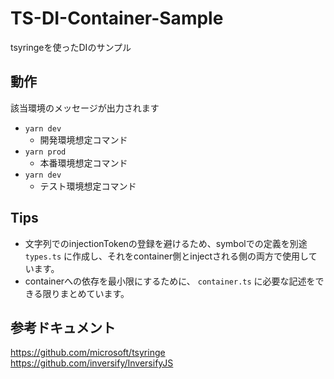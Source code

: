# TS-DI-Container-Sample

tsyringeを使ったDIのサンプル

## 動作

該当環境のメッセージが出力されます

* `yarn dev`
  * 開発環境想定コマンド
* `yarn prod`
  * 本番環境想定コマンド
* `yarn dev`
  * テスト環境想定コマンド

## Tips

* 文字列でのinjectionTokenの登録を避けるため、symbolでの定義を別途 `types.ts` に作成し、それをcontainer側とinjectされる側の両方で使用しています。
* containerへの依存を最小限にするために、 `container.ts` に必要な記述をできる限りまとめています。

## 参考ドキュメント

https://github.com/microsoft/tsyringe  
https://github.com/inversify/InversifyJS